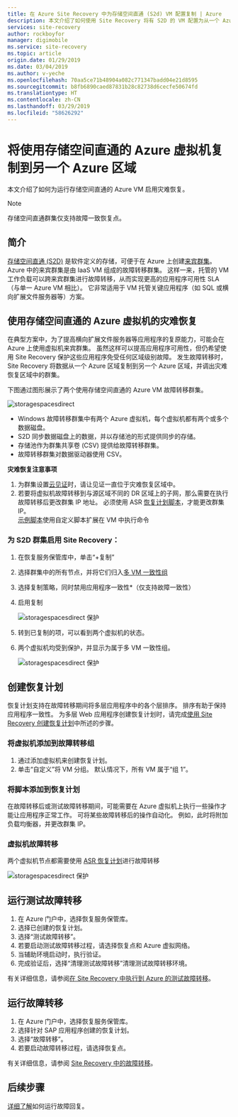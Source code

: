 ```yaml
---
title: 在 Azure Site Recovery 中为存储空间直通 (S2d) VM 配置复制 | Azure
description: 本文介绍了如何使用 Site Recovery 将有 S2D 的 VM 配置为从一个 Azure 区域复制到另一个 Azure 区域。
services: site-recovery
author: rockboyfor
manager: digimobile
ms.service: site-recovery
ms.topic: article
origin.date: 01/29/2019
ms.date: 03/04/2019
ms.author: v-yeche
ms.openlocfilehash: 70aa5ce71b48904a082c771347badd04e21d8595
ms.sourcegitcommit: b8fb6890caed87831b28c82738d6cecfe50674fd
ms.translationtype: HT
ms.contentlocale: zh-CN
ms.lasthandoff: 03/29/2019
ms.locfileid: "58626292"
---
```

<!--Verfiy successfully-->
# <a name="replicate-azure-virtual-machines-using-storage-spaces-direct-to-another-azure-region"></a>将使用存储空间直通的 Azure 虚拟机复制到另一个 Azure 区域

本文介绍了如何为运行存储空间直通的 Azure VM 启用灾难恢复。

>[!NOTE]
>存储空间直通群集仅支持故障一致恢复点。
>

## <a name="introduction"></a>简介 
[存储空间直通 (S2D)](https://docs.microsoft.com/windows-server/storage/storage-spaces/deploy-storage-spaces-direct) 是软件定义的存储，可便于在 Azure 上创建[来宾群集](https://blogs.msdn.microsoft.com/clustering/2017/02/14/deploying-an-iaas-vm-guest-clusters-in-microsoft-azure)。  Azure 中的来宾群集是由 IaaS VM 组成的故障转移群集。 这样一来，托管的 VM 工作负载可以跨来宾群集进行故障转移，从而实现更高的应用程序可用性 SLA（与单一 Azure VM 相比）。 它非常适用于 VM 托管关键应用程序（如 SQL 或横向扩展文件服务器等）方案。

## <a name="disaster-recovery-of-azure-virtual-machines-using-storage-spaces-direct"></a>使用存储空间直通的 Azure 虚拟机的灾难恢复
在典型方案中，为了提高横向扩展文件服务器等应用程序的复原能力，可能会在 Azure 上使用虚拟机来宾群集。 虽然这样可以提高应用程序可用性，但仍希望使用 Site Recovery 保护这些应用程序免受任何区域级别故障。 发生故障转移时，Site Recovery 将数据从一个 Azure 区域复制到另一个 Azure 区域，并调出灾难恢复区域中的群集。

下图通过图形展示了两个使用存储空间直通的 Azure VM 故障转移群集。

![storagespacesdirect](./media/azure-to-azure-how-to-enable-replication-s2d-vms/storagespacedirect.png)

- Windows 故障转移群集中有两个 Azure 虚拟机，每个虚拟机都有两个或多个数据磁盘。
- S2D 同步数据磁盘上的数据，并以存储池的形式提供同步的存储。
- 存储池作为群集共享卷 (CSV) 提供给故障转移群集。
- 故障转移群集对数据驱动器使用 CSV。

**灾难恢复注意事项**

1. 为群集设置[云见证](https://docs.microsoft.com/windows-server/failover-clustering/deploy-cloud-witness#CloudWitnessSetUp)时，请让见证一直位于灾难恢复区域中。
2. 若要将虚拟机故障转移到与源区域不同的 DR 区域上的子网，那么需要在执行故障转移后更改群集 IP 地址。  必须使用 ASR [恢复计划脚本](/site-recovery/site-recovery-runbook-automation)，才能更改群集 IP。</br>
[示例脚本](https://github.com/krnese/azure-quickstart-templates/blob/master/asr-automation-recovery/scripts/ASR-Wordpress-ChangeMysqlConfig.ps1)使用自定义脚本扩展在 VM 中执行命令 

### <a name="enabling-site-recovery-for-s2d-cluster"></a>为 S2D 群集启用 Site Recovery：

1. 在恢复服务保管库中，单击“+复制”
1. 选择群集中的所有节点，并将它们归入[多 VM 一致性组](/site-recovery/azure-to-azure-common-questions#multi-vm-consistency)
1. 选择复制策略，同时禁用应用程序一致性*（仅支持故障一致性）
1. 启用复制

   ![storagespacesdirect 保护](./media/azure-to-azure-how-to-enable-replication-s2d-vms/multivmgroup.png)

2. 转到已复制的项，可以看到两个虚拟机的状态。 
3. 两个虚拟机均受到保护，并显示为属于多 VM 一致性组。

   ![storagespacesdirect 保护](./media/azure-to-azure-how-to-enable-replication-s2d-vms/storagespacesdirectgroup.PNG)

## <a name="creating-a-recovery-plan"></a>创建恢复计划
恢复计划支持在故障转移期间将多层应用程序中的各个层排序。 排序有助于保持应用程序一致性。 为多层 Web 应用程序创建恢复计划时，请完成[使用 Site Recovery 创建恢复计划](site-recovery-create-recovery-plans.md)中所述的步骤。

### <a name="adding-virtual-machines-to-failover-groups"></a>将虚拟机添加到故障转移组

1.  通过添加虚拟机来创建恢复计划。
2.  单击“自定义”将 VM 分组。 默认情况下，所有 VM 属于“组 1”。

### <a name="add-scripts-to-the-recovery-plan"></a>将脚本添加到恢复计划
在故障转移后或测试故障转移期间，可能需要在 Azure 虚拟机上执行一些操作才能让应用程序正常工作。 可将某些故障转移后的操作自动化。 例如，此时将附加负载均衡器，并更改群集 IP。

### <a name="failover-of-the-virtual-machines"></a>虚拟机故障转移 
两个虚拟机节点都需要使用 [ASR 恢复计划](/site-recovery/site-recovery-create-recovery-plans)进行故障转移 

![storagespacesdirect 保护](./media/azure-to-azure-how-to-enable-replication-s2d-vms/recoveryplan.PNG)

## <a name="run-a-test-failover"></a>运行测试故障转移
1.  在 Azure 门户中，选择恢复服务保管库。
2.  选择已创建的恢复计划。
3.  选择“测试故障转移”。
4.  若要启动测试故障转移过程，请选择恢复点和 Azure 虚拟网络。
5.  当辅助环境启动时，执行验证。
6.  完成验证后，选择“清理测试故障转移”清理测试故障转移环境。

有关详细信息，请参阅[在 Site Recovery 中执行到 Azure 的测试故障转移](site-recovery-test-failover-to-azure.md)。

## <a name="run-a-failover"></a>运行故障转移

1.  在 Azure 门户中，选择恢复服务保管库。
2.  选择针对 SAP 应用程序创建的恢复计划。
3.  选择“故障转移”。
4.  若要启动故障转移过程，请选择恢复点。

有关详细信息，请参阅 [Site Recovery 中的故障转移](site-recovery-failover.md)。
## <a name="next-steps"></a>后续步骤

[详细了解](/site-recovery/azure-to-azure-tutorial-failover-failback)如何运行故障回复。

<!--Update_Description: new articles on azure how to enable replication s2d vms -->
<!--ms.date: 03/11/2019-->
